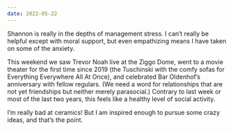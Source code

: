 ```yaml
---
date: 2022-05-22
---
```


Shannon is really in the depths of management stress. I can’t really be helpful except with moral support, but even empathizing means I have taken on some of the anxiety.

This weekend we saw Trevor Noah live at the Ziggo Dome, went to a movie theater for the first time since 2019 (the Tuschinski with the comfy sofas for Everything Everywhere All At Once), and celebrated Bar Oldenhof’s anniversary with fellow regulars. (We need a word for relationships that are not yet friendships but neither merely parasocial.) Contrary to last week or most of the last two years, this feels like a healthy level of social activity.

I’m really bad at ceramics! But I am inspired enough to pursue some crazy ideas, and that’s the point.
